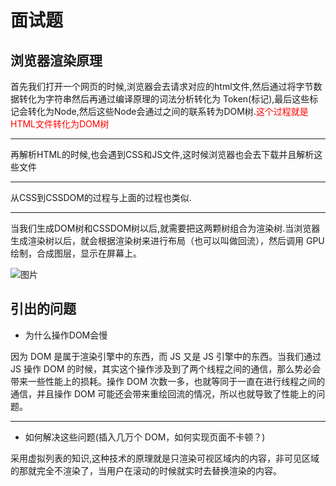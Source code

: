 # 面试题



## 浏览器渲染原理

首先我们打开一个网页的时候,浏览器会去请求对应的html文件,然后通过将字节数据转化为字符串然后再通过编译原理的词法分析转化为
Token(标记),最后这些标记会转化为Node,然后这些Node会通过之间的联系转为DOM树.<font color="red">这个过程就是HTML文件转化为DOM树</font>

---

再解析HTML的时候,也会遇到CSS和JS文件,这时候浏览器也会去下载并且解析这些文件

---

从CSS到CSSDOM的过程与上面的过程也类似.

---

当我们生成DOM树和CSSDOM树以后,就需要把这两颗树组合为渲染树.当浏览器生成渲染树以后，就会根据渲染树来进行布局（也可以叫做回流），然后调用 GPU 绘制，合成图层，显示在屏幕上。

![图片](https://p3-juejin.byteimg.com/tos-cn-i-k3u1fbpfcp/a71c46b79d364655ba35b9b87f6d133b~tplv-k3u1fbpfcp-zoom-in-crop-mark:3024:0:0:0.awebp)


## 引出的问题

- 为什么操作DOM会慢

因为 DOM 是属于渲染引擎中的东西，而 JS 又是 JS 引擎中的东西。当我们通过 JS 操作 DOM 的时候，其实这个操作涉及到了两个线程之间的通信，那么势必会带来一些性能上的损耗。操作 DOM 次数一多，也就等同于一直在进行线程之间的通信，并且操作 DOM 可能还会带来重绘回流的情况，所以也就导致了性能上的问题。

--- 


- 如何解决这些问题(插入几万个 DOM，如何实现页面不卡顿？)

采用虚拟列表的知识,这种技术的原理就是只渲染可视区域内的内容，非可见区域的那就完全不渲染了，当用户在滚动的时候就实时去替换渲染的内容。




